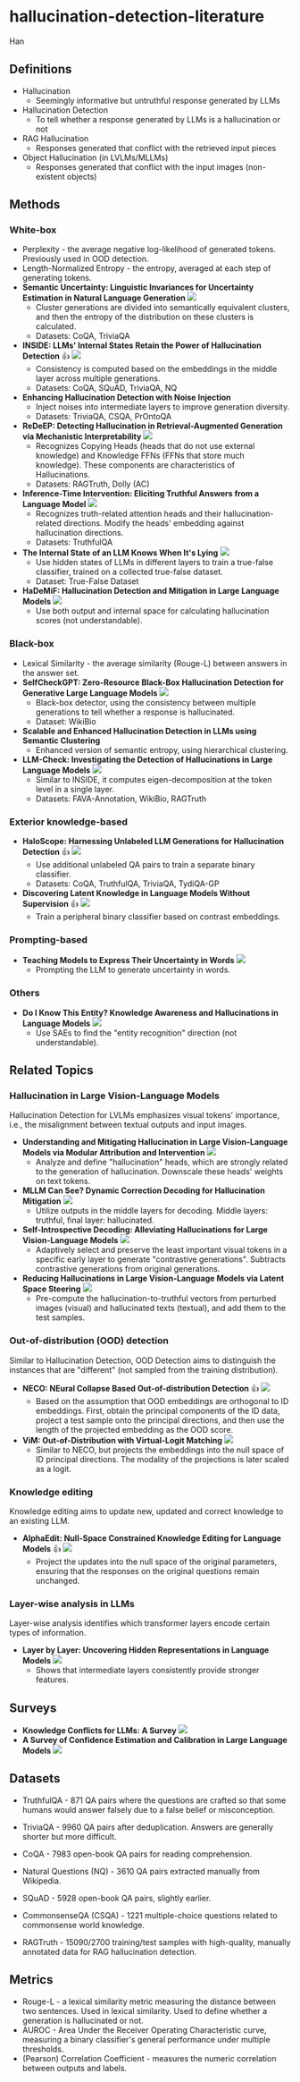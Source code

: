 # hallucination-detection-literature
Han

## Definitions

- Hallucination
  - Seemingly informative but untruthful response generated by LLMs
- Hallucination Detection
  - To tell whether a response generated by LLMs is a hallucination or not
- RAG Hallucination
  - Responses generated that conflict with the retrieved input pieces
- Object Hallucination (in LVLMs/MLLMs)
  - Responses generated that conflict with the input images (non-existent objects)

## Methods

### White-box

- Perplexity - the average negative log-likelihood of generated tokens. Previously used in OOD detection.
- Length-Normalized Entropy - the entropy, averaged at each step of generating tokens.
- **Semantic Uncertainty: Linguistic Invariances for Uncertainty Estimation in Natural Language Generation** ![](https://img.shields.io/badge/ICLR2023-blue)
  - Cluster generations are divided into semantically equivalent clusters, and then the entropy of the distribution on these clusters is calculated.
  - Datasets: CoQA, TriviaQA
- **INSIDE: LLMs' Internal States Retain the Power of Hallucination Detection** 👍 ![](https://img.shields.io/badge/ICLR2024-blue)
  - Consistency is computed based on the embeddings in the middle layer across multiple generations.
  - Datasets: CoQA, SQuAD, TriviaQA, NQ
- **Enhancing Hallucination Detection with Noise Injection**
  - Inject noises into intermediate layers to improve generation diversity.
  - Datasets: TriviaQA, CSQA, PrOntoQA
- **ReDeEP: Detecting Hallucination in Retrieval-Augmented Generation via Mechanistic Interpretability** ![](https://img.shields.io/badge/ICLR2025_Spotlight-blue)
  - Recognizes Copying Heads (heads that do not use external knowledge) and Knowledge FFNs (FFNs that store much knowledge). These components are characteristics of Hallucinations.
  - Datasets: RAGTruth, Dolly (AC)
- **Inference-Time Intervention: Eliciting Truthful Answers from a Language Model** ![](https://img.shields.io/badge/NeurIPS2023_Spotlight-blue)
  - Recognizes truth-related attention heads and their hallucination-related directions. Modify the heads' embedding against hallucination directions.
  - Datasets: TruthfulQA
- **The Internal State of an LLM Knows When It's Lying** ![](https://img.shields.io/badge/EMNLP2023_findings-blue)
  - Use hidden states of LLMs in different layers to train a true-false classifier, trained on a collected true-false dataset.
  - Dataset: True-False Dataset
- **HaDeMiF: Hallucination Detection and Mitigation in Large Language Models** ![](https://img.shields.io/badge/ICLR2025-blue)
  - Use both output and internal space for calculating hallucination scores (not understandable).

### Black-box

- Lexical Similarity - the average similarity (Rouge-L) between answers in the answer set.
- **SelfCheckGPT: Zero-Resource Black-Box Hallucination Detection for Generative Large Language Models** ![](https://img.shields.io/badge/EMNLP2023-blue)
  - Black-box detector, using the consistency between multiple generations to tell whether a response is hallucinated.
  - Dataset: WikiBio
- **Scalable and Enhanced Hallucination Detection in LLMs using Semantic Clustering**
  - Enhanced version of semantic entropy, using hierarchical clustering.
- **LLM-Check: Investigating the Detection of Hallucinations in Large Language Models** ![](https://img.shields.io/badge/NeurIPS2024-blue)
  - Similar to INSIDE, it computes eigen-decomposition at the token level in a single layer.
  - Datasets: FAVA-Annotation, WikiBio, RAGTruth

### Exterior knowledge-based

- **HaloScope: Harnessing Unlabeled LLM Generations for Hallucination Detection** 👍 ![](https://img.shields.io/badge/NeurIPS2024_Spotlight-blue)
  - Use additional unlabeled QA pairs to train a separate binary classifier.
  - Datasets: CoQA, TruthfulQA, TriviaQA, TydiQA-GP
- **Discovering Latent Knowledge in Language Models Without Supervision** 👍 ![](https://img.shields.io/badge/ICLR2023_Spotlight-blue)
  - Train a peripheral binary classifier based on contrast embeddings.

### Prompting-based

- **Teaching Models to Express Their Uncertainty in Words** ![](https://img.shields.io/badge/TMLR2022-blue)
  - Prompting the LLM to generate uncertainty in words.

### Others

- **Do I Know This Entity? Knowledge Awareness and Hallucinations in Language Models** ![](https://img.shields.io/badge/ICLR2025-blue)
  - Use SAEs to find the "entity recognition" direction (not understandable).

## Related Topics

### Hallucination in Large Vision-Language Models

Hallucination Detection for LVLMs emphasizes visual tokens' importance, i.e., the misalignment between textual outputs and input images.

- **Understanding and Mitigating Hallucination in Large Vision-Language Models via Modular Attribution and Intervention** ![](https://img.shields.io/badge/ICLR2025-blue)
  - Analyze and define "hallucination" heads, which are strongly related to the generation of hallucination. Downscale these heads' weights on text tokens.
- **MLLM Can See? Dynamic Correction Decoding for Hallucination Mitigation** ![](https://img.shields.io/badge/ICLR2025-blue)
  - Utilize outputs in the middle layers for decoding. Middle layers: truthful, final layer: hallucinated.
- **Self-Introspective Decoding: Alleviating Hallucinations for Large Vision-Language Models** ![](https://img.shields.io/badge/ICLR2025-blue)
  - Adaptively select and preserve the least important visual tokens in a specific early layer to generate "contrastive generations". Subtracts contrastive generations from original generations.
- **Reducing Hallucinations in Large Vision-Language Models via Latent Space Steering** ![](https://img.shields.io/badge/ICLR2025_Spotlight-blue)
  - Pre-compute the hallucination-to-truthful vectors from perturbed images (visual) and hallucinated texts (textual), and add them to the test samples.

### Out-of-distribution (OOD) detection

Similar to Hallucination Detection, OOD Detection aims to distinguish the instances that are "different" (not sampled from the training distribution).

- **NECO: NEural Collapse Based Out-of-distribution Detection** 👍 ![](https://img.shields.io/badge/ICLR2024-blue)
  - Based on the assumption that OOD embeddings are orthogonal to ID embeddings. First, obtain the principal components of the ID data, project a test sample onto the principal directions, and then use the length of the projected embedding as the OOD score.
- **ViM: Out-of-Distribution with Virtual-Logit Matching** ![](https://img.shields.io/badge/CVPR2022-blue)
  - Similar to NECO, but projects the embeddings into the null space of ID principal directions. The modality of the projections is later scaled as a logit.

### Knowledge editing

Knowledge editing aims to update new, updated and correct knowledge to an existing LLM.

- **AlphaEdit: Null-Space Constrained Knowledge Editing for Language Models** 👍 ![](https://img.shields.io/badge/ICLR2025_Oral-blue)
  - Project the updates into the null space of the original parameters, ensuring that the responses on the original questions remain unchanged.

### Layer-wise analysis in LLMs

Layer-wise analysis identifies which transformer layers encode certain types of information.

- **Layer by Layer: Uncovering Hidden Representations in Language Models** ![](https://img.shields.io/badge/ICML2025_Oral-blue)
  - Shows that intermediate layers consistently provide stronger features.


## Surveys

- **Knowledge Conflicts for LLMs: A Survey** ![](https://img.shields.io/badge/EMNLP2024-blue)
- **A Survey of Confidence Estimation and Calibration in Large Language Models** ![](https://img.shields.io/badge/NAACL2024-blue)

## Datasets

- TruthfulQA - 871 QA pairs where the questions are crafted so that some humans would answer falsely due to a false belief or misconception.
- TriviaQA - 9960 QA pairs after deduplication. Answers are generally shorter but more difficult.
- CoQA - 7983 open-book QA pairs for reading comprehension.
- Natural Questions (NQ) - 3610 QA pairs extracted manually from Wikipedia.
- SQuAD - 5928 open-book QA pairs, slightly earlier.

- CommonsenseQA (CSQA) - 1221 multiple-choice questions related to commonsense world knowledge.

- RAGTruth - 15090/2700 training/test samples with high-quality, manually annotated data for RAG hallucination detection.

## Metrics

- Rouge-L - a lexical similarity metric measuring the distance between two sentences. Used in lexical similarity. Used to define whether a generation is hallucinated or not.
- AUROC - Area Under the Receiver Operating Characteristic curve, measuring a binary classifier's general performance under multiple thresholds.
- (Pearson) Correlation Coefficient - measures the numeric correlation between outputs and labels.
